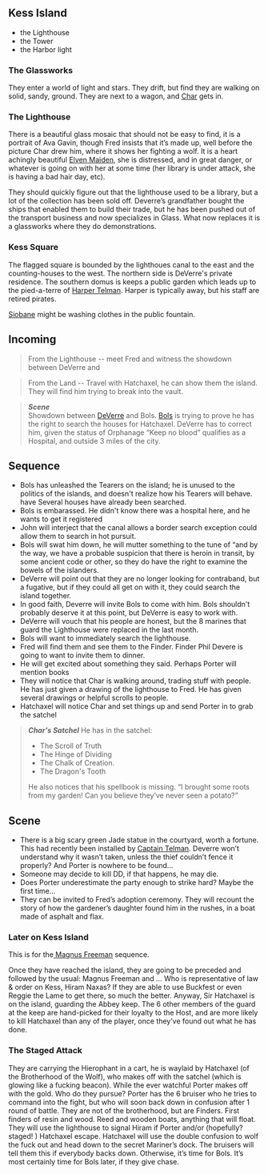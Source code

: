 ## Kess Island
 + the Lighthouse   
 + the Tower  
 + the Harbor light

### The Glassworks

They enter a world of light and stars. They drift, but find they are walking on solid, sandy, ground. They are next to a wagon, and [Char](/p/char.md) gets in.

### The Lighthouse

There is a beautiful glass mosaic that should not be easy to find, it is a portrait of Ava Gavin, though Fred insists that it’s made up, well before the picture Char drew him, where it shows her fighting a wolf. It is a heart achingly beautiful [Elven Maiden](/p/ava.md), she is distressed, and in great danger, or whatever is going on with her at some time (her library is under attack, she is having a bad hair day, etc). 

They should quickly figure out that the lighthouse used to be a library, but a lot of the collection has been sold off. Deverre’s grandfather bought the ships that enabled them to build their trade, but he has been pushed out of the transport business and now specializes in Glass. What now replaces it is a glassworks where they do demonstrations.

### Kess Square

The flagged square is bounded by the lighthoues canal to the east and the counting-houses to the west. The northern side is DeVerre's private residence. The southern domus is keeps a public garden which leads up to the pied-a-terre of [Harper Telman](/p/telman.md). Harper is typically away, but his staff are retired pirates. 

[Siobane](/p/siobane.md) might be washing clothes in the public fountain.

## Incoming

> From the Lighthouse -- meet Fred and witness the showdown between DeVerre and 

> From the Land -- Travel with Hatchaxel, he can show them the island. They will find him trying to break into the vault.

> ***Scene***  
> Showdown between [DeVerre](/p/deverre.md) and Bols. [Bols](/p/bols.md) is trying to prove he has the right to search the houses for Hatchaxel. DeVerre has to correct him, given the status of Orphanage “Keep no blood” qualifies as a Hospital, and outside 3 miles of the city.

## Sequence
 * Bols has unleashed the Tearers on the island; he is unused to the politics of the islands, and doesn't realize how his Tearers will behave. have Several houses have already been searched.
 * Bols is embarassed. He didn't know there was a hospital here, and he wants to get it registered
 * John will interject that the canal allows a border search exception could allow them to search in hot pursuit.
 * Bols will swat him down, he will mutter something to the tune of “and by the way, we have a probable suspicion that there is heroin in transit, by some ancient code or other, so they do have the right to examine the bowels of the islanders.
 * DeVerre will point out that they are no longer looking for contraband, but a fugative, but if they could all get on with it, they could search the island together. 
 * In good faith, Deverre will invite Bols to come with him. Bols shouldn't probably deserve it at this point, but DeVerre is easy to work with.
 * DeVerre will vouch that his people are honest, but the 8 marines that guard the Lighthouse were replaced in the last month.
 * Bols will want to immediately search the lighthouse.
 * Fred will find them and see them to the Finder. Finder Phil Devere is going to want to invite them to dinner.
 * He will get excited about something they said. Perhaps Porter will mention books
 * They will notice that Char is walking around, trading stuff with people. He has just given a drawing of the lighthouse to Fred. He has given several drawings or helpful scrolls to people. 
 * Hatchaxel will notice Char and set things up and send Porter in to grab the satchel

> ***Char's Satchel*** He has in the satchel: 
 > * The Scroll of Truth
 > * The Hinge of Dividing
 > * The Chalk of Creation.
 > * The Dragon's Tooth
 >
 > He also notices that his spellbook is missing. “I brought some roots from my garden! Can you believe they’ve never seen a potato?”

## Scene
 * There is a big scary green Jade statue in the courtyard, worth a fortune. This had recently been installed by [Captain Telman](/p/harper.md). Deverre won’t understand why it wasn’t taken, unless the thief couldn’t fence it properly? And Porter is nowhere to be found…
 * Someone may decide to kill DD, if that happens, he may die.
 * Does Porter underestimate the party enough to strike hard? Maybe the first time…
 * They can be invited to Fred’s adoption ceremony. They will recount the story of how the gardener’s daughter found him in the rushes, in a boat made of asphalt and flax.

### Later on Kess Island

This is for the[ Magnus Freeman](/p/magnus.md) sequence.

Once they have reached the island, they are going to be preceded and followed by the usual: Magnus Freeman and … Who is representative of law & order on Kess, Hiram Naxas? If they are able to use Buckfest or even Reggie the Lame to get there, so much the better. Anyway, Sir Hatchaxel is on the island, guarding the Abbey keep. The 6 other members of the guard at the keep are hand-picked for their loyalty to the Host, and are more likely to kill Hatchaxel than any of the player, once they’ve found out what he has done.

### The Staged Attack

They are carrying the Hierophant in a cart, he is waylaid by Hatchaxel (of the Brotherhood of the Wolf), who makes off with the satchel (which is glowing like a fucking beacon). While the ever watchful Porter makes off with the gold. Who do they pursue? Porter has the 6 bruiser who he tries to command into the fight, but who will soon back down in confusion after 1 round of battle. They are not of the brotherhood, but are Finders. First finders of resin and wood. Reed and wooden boats, anything that will float. They will use the lighthouse to signal Hiram if Porter and/or (hopefully? staged! ) Hatchaxel escape. Hatchaxel will use the double confusion to wolf the fuck out and head down to the secret Mariner’s dock. The bruisers will tell them this if everybody backs down. Otherwise, it’s time for Bols. It’s most certainly time for Bols later, if they give chase. 

